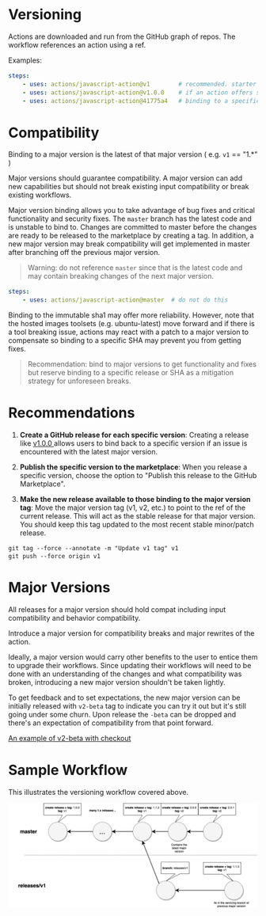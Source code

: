 # Versioning

Actions are downloaded and run from the GitHub graph of repos.  The workflow references an action using a ref.

Examples:

```yaml
steps:
    - uses: actions/javascript-action@v1        # recommended. starter workflows use this
    - uses: actions/javascript-action@v1.0.0    # if an action offers specific releases 
    - uses: actions/javascript-action@41775a4   # binding to a specific sha 
```

# Compatibility

Binding to a major version is the latest of that major version ( e.g. `v1` == "1.*" )

Major versions should guarantee compatibility.  A major version can add new capabilities but should not break existing input compatibility or break existing workflows.

Major version binding allows you to take advantage of bug fixes and critical functionality and security fixes.  The `master` branch has the latest code and is unstable to bind to. Changes are committed to master before the changes are ready to be released to the marketplace by creating a tag.  In addition, a new major version may break compatibility will get implemented in master after branching off the previous major version.

> Warning: do not reference `master` since that is the latest code and may contain breaking changes of the next major version.

```yaml
steps:
    - uses: actions/javascript-action@master  # do not do this
```

Binding to the immutable sha1 may offer more reliability.  However, note that the hosted images toolsets (e.g. ubuntu-latest) move forward and if there is a tool breaking issue, actions may react with a patch to a major version to compensate so binding to a specific SHA may prevent you from getting fixes.

> Recommendation: bind to major versions to get functionality and fixes but reserve binding to a specific release or SHA as a mitigation strategy for unforeseen breaks. 

# Recommendations

1. **Create a GitHub release for each specific version**: Creating a release like [ v1.0.0 ](https://github.com/actions/javascript-action/releases/tag/v1.0.0) allows users to bind back to a specific version if an issue is encountered with the latest major version.  

2. **Publish the specific version to the marketplace**:  When you release a specific version, choose the option to "Publish this release to the GitHub Marketplace".

3. **Make the new release available to those binding to the major version tag**: Move the major version tag (v1, v2, etc.) to point to the ref of the current release. This will act as the stable release for that major version. You should keep this tag updated to the most recent stable minor/patch release.

```
git tag --force --annotate -m "Update v1 tag" v1
git push --force origin v1
```
# Major Versions

All releases for a major version should hold compat including input compatibility and behavior compatibility.

Introduce a major version for compatibility breaks and major rewrites of the action.

Ideally, a major version would carry other benefits to the user to entice them to upgrade their workflows.  Since updating their workflows will need to be done with an understanding of the changes and what compatibility was broken, introducing a new major version shouldn't be taken lightly. 

To get feedback and to set expectations, the new major version can be initially released with `v2-beta` tag to indicate you can try it out but it's still going under some churn.  Upon release the `-beta` can be dropped and there's an expectation of compatibility from that point forward.

[An example of v2-beta with checkout](https://github.com/actions/checkout/tree/c170eefc2657d93cc91397be50a299bff978a052#checkout-v2-beta)

# Sample Workflow

This illustrates the versioning workflow covered above.

![versioning](assets/action-releases.png)

